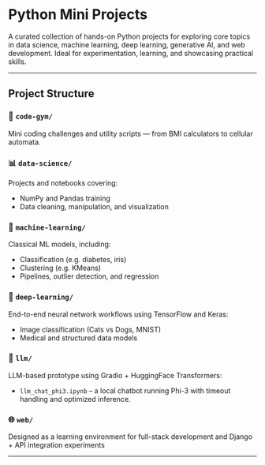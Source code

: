 # Python Mini Projects

A curated collection of hands-on Python projects for exploring core topics in data science, machine learning, deep learning, generative AI, and web development. Ideal for experimentation, learning, and showcasing practical skills.

---

## Project Structure

### 🧪 `code-gym/`
Mini coding challenges and utility scripts — from BMI calculators to cellular automata.

### 📊 `data-science/`
Projects and notebooks covering:
- NumPy and Pandas training
- Data cleaning, manipulation, and visualization

### 🤖 `machine-learning/`
Classical ML models, including:
- Classification (e.g. diabetes, iris)
- Clustering (e.g. KMeans)
- Pipelines, outlier detection, and regression

### 🧠 `deep-learning/`
End-to-end neural network workflows using TensorFlow and Keras:
- Image classification (Cats vs Dogs, MNIST)
- Medical and structured data models

### 🧬 `llm/`
LLM-based prototype using Gradio + HuggingFace Transformers:
- `llm_chat_phi3.ipynb` – a local chatbot running Phi-3 with timeout handling and optimized inference.

### 🌐 `web/`
Designed as a learning environment for full-stack development and Django + API integration experiments

---
